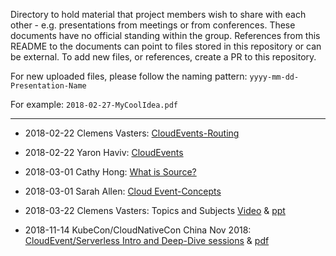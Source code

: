 Directory to hold material that project members wish to share with each other - 
e.g. presentations from meetings or from conferences.
These documents have no official standing within the group.
References from this README to the documents can point to files stored
in this repository or can be external.
To add new files, or references, create a PR to this repository.

For new uploaded files, please follow the naming pattern:
`yyyy-mm-dd-Presentation-Name`

For example: `2018-02-27-MyCoolIdea.pdf`

---

* 2018-02-22 Clemens Vasters:
  [CloudEvents-Routing](2018-02-22-CloudEvents-Routing.pptx)

* 2018-02-22 Yaron Haviv:
  [CloudEvents](2018-02-22-CloudEvents.pdf)

* 2018-03-01 Cathy Hong:
  [What is Source?](https://docs.google.com/document/d/1jc4X-aUT4Foqrz2dMqSNtrW1ZezgL4qdCBpgAvd9UmM/edit)

* 2018-03-01 Sarah Allen:
  [Cloud Event-Concepts](https://docs.google.com/presentation/d/1xippFyX9fXqlTWUh3waZcanVMHF12z0AbZ8EK3fk3ys/edit#slide=id.g32172c993c_0_5)

* 2018-03-22 Clemens Vasters:
  Topics and Subjects
  [Video](https://1drv.ms/v/s!AgcBsXoqzTwSrc4xtiQ25VGGln6zWw) &
  [ppt](2018-03-22-TopicsAndSubjects.pptx)

* 2018-11-14 KubeCon/CloudNativeCon China Nov 2018:
  [CloudEvent/Serverless Intro and Deep-Dive sessions](https://docs.google.com/presentation/d/1-Nq_HrJPFvFz_etbKGCo4_RZnhA3OuzwLl0EMFnafxw/edit)
  & [pdf](2018-11-14-KubeCon-Intro-DeepDive.pdf)
